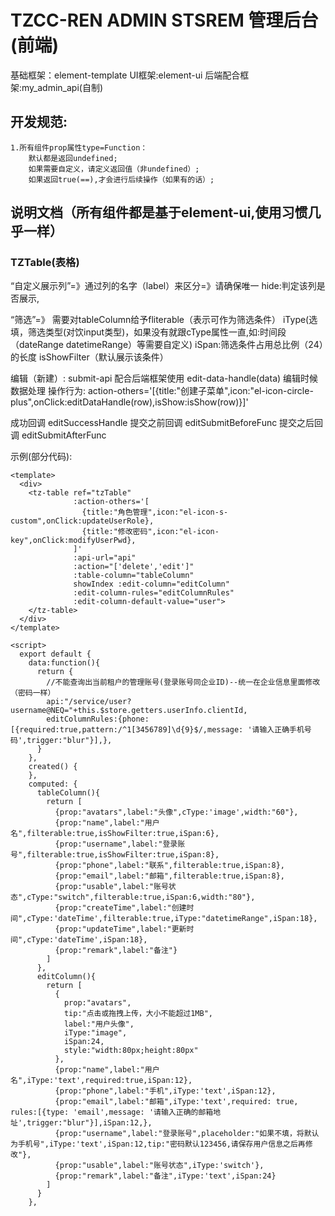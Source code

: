 # TZCC-REN ADMIN STSREM 管理后台(前端)

基础框架：element-template 
UI框架:element-ui
后端配合框架:my_admin_api(自制)

## 开发规范:
    1.所有组件prop属性type=Function：
        默认都是返回undefined;
        如果需要自定义，请定义返回值（非undefined）;
        如果返回true(==),才会进行后续操作（如果有的话）;
    
## 说明文档（所有组件都是基于element-ui,使用习惯几乎一样）

### TZTable(表格)
      
“自定义展示列”=》通过列的名字（label）来区分=》请确保唯一
  hide:判定该列是否展示,

“筛选”=》
    需要对tableColumn给予fliterable（表示可作为筛选条件）
    iType(选填，筛选类型(对饮input类型)，如果没有就跟cType属性一直,如:时间段（dateRange datetimeRange）等需要自定义)
    iSpan:筛选条件占用总比例（24）的长度
    isShowFilter（默认展示该条件）

编辑（新建）:
 submit-api 配合后端框架使用
 edit-data-handle(data) 编辑时候数据处理
操作行为:
action-others='[{title:"创建子菜单",icon:"el-icon-circle-plus",onClick:editDataHandle(row),isShow:isShow(row)}]'

成功回调 editSuccessHandle
提交之前回调 editSubmitBeforeFunc
提交之后回调 editSubmitAfterFunc

示例(部分代码):
```
<template>
  <div>
    <tz-table ref="tzTable"
              :action-others='[
                {title:"角色管理",icon:"el-icon-s-custom",onClick:updateUserRole},
                {title:"修改密码",icon:"el-icon-key",onClick:modifyUserPwd},
              ]'
              :api-url="api"
              :action="['delete','edit']"
              :table-column="tableColumn"
              showIndex :edit-column="editColumn"
              :edit-column-rules="editColumnRules"
              :edit-column-default-value="user">
    </tz-table>
  </div>
</template>

<script>
  export default {
    data:function(){
      return {
        //不能查询出当前租户的管理账号(登录账号同企业ID)--统一在企业信息里面修改（密码一样）
        api:"/service/user?username@NEQ="+this.$store.getters.userInfo.clientId,
        editColumnRules:{phone:[{required:true,pattern:/^1[3456789]\d{9}$/,message: '请输入正确手机号码',trigger:"blur"}],},
      }
    },
    created() {
    },
    computed: {
      tableColumn(){
        return [
          {prop:"avatars",label:"头像",cType:'image',width:"60"},
          {prop:"name",label:"用户名",filterable:true,isShowFilter:true,iSpan:6},
          {prop:"username",label:"登录账号",filterable:true,isShowFilter:true,iSpan:8},
          {prop:"phone",label:"联系",filterable:true,iSpan:8},
          {prop:"email",label:"邮箱",filterable:true,iSpan:8},
          {prop:"usable",label:"账号状态",cType:"switch",filterable:true,iSpan:6,width:"80"},
          {prop:"createTime",label:"创建时间",cType:'dateTime',filterable:true,iType:"datetimeRange",iSpan:18},
          {prop:"updateTime",label:"更新时间",cType:'dateTime',iSpan:18},
          {prop:"remark",label:"备注"}
        ]
      },
      editColumn(){
        return [
          {
            prop:"avatars",
            tip:"点击或拖拽上传，大小不能超过1MB",
            label:"用户头像",
            iType:"image",
            iSpan:24,
            style:"width:80px;height:80px"
          },
          {prop:"name",label:"用户名",iType:'text',required:true,iSpan:12},
          {prop:"phone",label:"手机",iType:'text',iSpan:12},
          {prop:"email",label:"邮箱",iType:'text',required: true, rules:[{type: 'email',message: '请输入正确的邮箱地址',trigger:"blur"}],iSpan:12,},
          {prop:"username",label:"登录账号",placeholder:"如果不填，将默认为手机号",iType:'text',iSpan:12,tip:"密码默认123456,请保存用户信息之后再修改"},
          {prop:"usable",label:"账号状态",iType:'switch'},
          {prop:"remark",label:"备注",iType:'text',iSpan:24}
        ]
      }
    },
```      
      
      
         